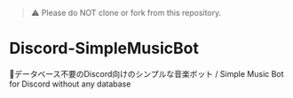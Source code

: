 > :warning: Please do NOT clone or fork from this repository.

# Discord-SimpleMusicBot
🤖データベース不要のDiscord向けのシンプルな音楽ボット / Simple Music Bot for Discord without any database
